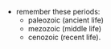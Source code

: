 - remember these periods:
	- paleozoic (ancient life)
	- mezozoic (middle life)
	-  cenozoic (recent life).